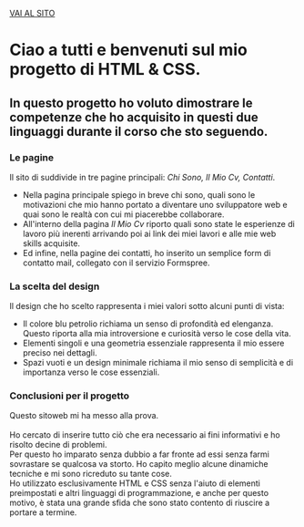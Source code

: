 [VAI AL SITO](https://tommasoaricci.github.io/progetto-html-css/)

<h1>Ciao a tutti e benvenuti sul mio progetto di HTML & CSS.</h1>

<h2>In questo progetto ho voluto dimostrare le competenze che ho acquisito in questi due linguaggi durante il corso che sto seguendo.</h2>

<h3>Le pagine</h3>

Il sito di suddivide in tre pagine principali: <em>Chi Sono, Il Mio Cv, Contatti</em>.

<ul>

<li>Nella pagina principale spiego in breve chi sono, quali sono le motivazioni che mio hanno portato a diventare uno sviluppatore web e quai sono le realtà con cui mi piacerebbe collaborare.</li>

<li>All'interno della pagina <em>Il Mio Cv</em> riporto quali sono state le esperienze di lavoro più inerenti arrivando poi ai link dei miei lavori e alle mie web skills acquisite.</li>

<li>Ed infine, nella pagine dei contatti, ho inserito un semplice form di contatto mail, collegato con il servizio Formspree.</li>

</ul>

<h3>La scelta del design</h3>

Il design che ho scelto rappresenta i miei valori sotto alcuni punti di vista:

<ul>
  <li>Il colore blu petrolio richiama un senso di profondità ed elenganza. Questo riporta alla mia introversione e curiosità verso le cose della vita.</li>
  <li>Elementi singoli e una geometria essenziale rappresenta il mio essere preciso nei dettagli.</li>
  <li>Spazi vuoti e un design minimale richiama il mio senso di semplicità e di importanza verso le cose essenziali.</li>
</ul>

<h3>Conclusioni per il progetto</h3>

Questo sitoweb mi ha messo alla prova. <br> <br>
Ho cercato di inserire tutto ciò che era necessario ai fini informativi e ho risolto decine di problemi. <br>
Per questo ho imparato senza dubbio a far fronte ad essi senza farmi sovrastare se qualcosa va storto. Ho capito meglio alcune dinamiche tecniche e mi sono ricreduto su tante cose. <br>
Ho utilizzato esclusivamente HTML e CSS senza l'aiuto di elementi preimpostati e altri linguaggi di programmazione, e anche per questo motivo, è stata una grande sfida che sono stato contento di riuscire a portare a termine.


